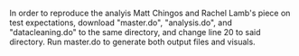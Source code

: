 In order to reproduce the analyis Matt Chingos and Rachel Lamb's piece on test expectations, download "master.do", "analysis.do", and "datacleaning.do" to the same directory, and change line 20 to said directory. Run master.do to generate both output files and visuals.